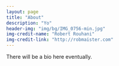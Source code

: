 ```yaml
---
layout: page
title: "About"
description: "Yo"
header-img: "img/bg/IMG_0756-min.jpg"
img-credit-name: "Robert Rouhani"
img-credit-link: "http://robmaister.com"
---
```


There will be a bio here eventually.
